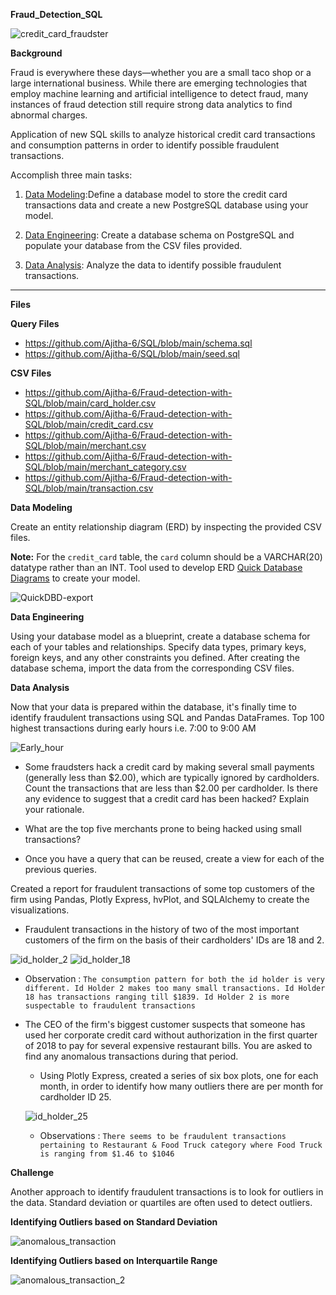 **Fraud_Detection_SQL**

![credit_card_fraudster](https://github.com/Saikiran-999/Fraud-detection-with-SQL/assets/157275002/c694b90b-bd36-49a6-a358-161a6a076cfd)


**Background**

Fraud is everywhere these days—whether you are a small taco shop or a large international business. While there are emerging technologies that employ machine learning and artificial intelligence to detect fraud, many instances of fraud detection still require strong data analytics to find abnormal charges.

Application of new SQL skills to analyze historical credit card transactions and consumption patterns in order to identify possible fraudulent transactions.

Accomplish three main tasks:

1. [Data Modeling](#Data-Modeling):Define a database model to store the credit card transactions data and create a new PostgreSQL database using your model.

2. [Data Engineering](#Data-Engineering): Create a database schema on PostgreSQL and populate your database from the CSV files provided.

3. [Data Analysis](#Data-Analysis): Analyze the data to identify possible fraudulent transactions.

---

 **Files**

**Query Files**

* https://github.com/Ajitha-6/SQL/blob/main/schema.sql
* https://github.com/Ajitha-6/SQL/blob/main/seed.sql

**CSV Files**

- https://github.com/Ajitha-6/Fraud-detection-with-SQL/blob/main/card_holder.csv
- https://github.com/Ajitha-6/Fraud-detection-with-SQL/blob/main/credit_card.csv
- https://github.com/Ajitha-6/Fraud-detection-with-SQL/blob/main/merchant.csv
- https://github.com/Ajitha-6/Fraud-detection-with-SQL/blob/main/merchant_category.csv
- https://github.com/Ajitha-6/Fraud-detection-with-SQL/blob/main/transaction.csv


 **Data Modeling**

Create an entity relationship diagram (ERD) by inspecting the provided CSV files.

**Note:** For the `credit_card` table, the `card` column should be a VARCHAR(20) datatype rather than an INT.
Tool used to develop ERD [Quick Database Diagrams](https://app.quickdatabasediagrams.com/#/) to create your model.

![QuickDBD-export](https://github.com/Saikiran-999/Fraud-detection-with-SQL/assets/157275002/8ddfaada-a771-4b6f-b3a8-6a336afe5977)


 **Data Engineering**

Using your database model as a blueprint, create a database schema for each of your tables and relationships. Specify data types, primary keys, foreign keys, and any other constraints you defined. After creating the database schema, import the data from the corresponding CSV files.


**Data Analysis**

Now that your data is prepared within the database, it's finally time to identify fraudulent transactions using SQL and Pandas DataFrames. Top 100 highest transactions during early hours i.e. 7:00 to 9:00 AM

 ![Early_hour](https://github.com/Saikiran-999/Fraud-detection-with-SQL/assets/157275002/c39c7345-14e6-4dcf-a530-4180025252de)


* Some fraudsters hack a credit card by making several small payments (generally less than $2.00), which are typically ignored by cardholders. Count the transactions that are less than $2.00 per cardholder. Is there any evidence to suggest that a credit card has been hacked? Explain your rationale.

* What are the top five merchants prone to being hacked using small transactions?

* Once you have a query that can be reused, create a view for each of the previous queries.

Created a report for fraudulent transactions of some top customers of the firm using Pandas, Plotly Express, hvPlot, and SQLAlchemy to create the visualizations.

* Fraudulent transactions in the history of two of the most important customers of the firm on the basis of their cardholders' IDs are 18 and 2.

![id_holder_2](https://github.com/Saikiran-999/Fraud-detection-with-SQL/assets/157275002/a07f89a1-d775-4033-b0a2-435a51fc4f4f)
![id_holder_18](https://github.com/Saikiran-999/Fraud-detection-with-SQL/assets/157275002/4b8ed6d0-59cd-460a-a022-f0b96d361bc9)

  
  * Observation : `The consumption pattern for both the id holder is very different. Id Holder 2 makes too many small transactions. Id Holder 18 has transactions ranging till $1839. Id Holder 2 is more suspectable to fraudulent transactions`

* The CEO of the firm's biggest customer suspects that someone has used her corporate credit card without authorization in the first quarter of 2018 to pay for several expensive restaurant bills. You are asked to find any anomalous transactions during that period.

  * Using Plotly Express, created a series of six box plots, one for each month, in order to identify how many outliers there are per month for cardholder ID 25.
  
  ![id_holder_25](https://github.com/Saikiran-999/Fraud-detection-with-SQL/assets/157275002/be711c5d-a3ee-489d-8d00-db0648c6c85d)

  * Observations : `There seems to be fraudulent transactions pertaining to Restaurant & Food Truck category where Food Truck is ranging from $1.46 to $1046`


 **Challenge**

Another approach to identify fraudulent transactions is to look for outliers in the data. Standard deviation or quartiles are often used to detect outliers.

 **Identifying Outliers based on Standard Deviation**

![anomalous_transaction](https://github.com/Saikiran-999/Fraud-detection-with-SQL/assets/157275002/e4bd4298-b18b-4f67-8b26-0c44915788ef)

**Identifying Outliers based on Interquartile Range**

![anomalous_transaction_2](https://github.com/Saikiran-999/Fraud-detection-with-SQL/assets/157275002/a56c903a-680e-42fc-b1ab-155d30cf649d)


